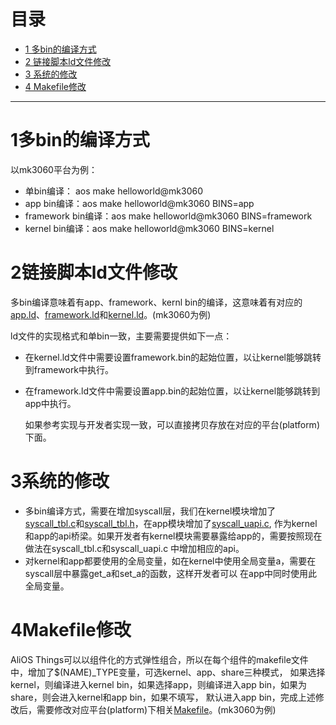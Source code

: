# 目录
  * [1 多bin的编译方式](#1多bin的编译方式)
  * [2 链接脚本ld文件修改](#2链接脚本ld文件修改)
  * [3 系统的修改](#3系统的修改)
  * [4 Makefile修改](#4Makefile修改)
------
# 1多bin的编译方式  
以mk3060平台为例：
 * 单bin编译： aos make helloworld@mk3060
 * app bin编译：aos make helloworld@mk3060 BINS=app
 * framework bin编译：aos make helloworld@mk3060 BINS=framework
 * kernel bin编译：aos make helloworld@mk3060 BINS=kernel

# 2链接脚本ld文件修改  
多bin编译意味着有app、framework、kernl bin的编译，这意味着有对应的[app.ld](https://github.com/alibaba/AliOS-Things/blob/master/platform/mcu/moc108/linkinfo/mx108_app.ld.S)、[framework.ld](https://github.com/alibaba/AliOS-Things/blob/master/platform/mcu/moc108/linkinfo/mx108_framework.ld.S)和[kernel.ld](https://github.com/alibaba/AliOS-Things/blob/master/platform/mcu/moc108/linkinfo/mx108_kernel.ld.S)。(mk3060为例)
  
ld文件的实现格式和单bin一致，主要需要提供如下一点：
* 在kernel.ld文件中需要设置framework.bin的起始位置，以让kernel能够跳转到framework中执行。
* 在framework.ld文件中需要设置app.bin的起始位置，以让kernel能够跳转到app中执行。

  如果参考实现与开发者实现一致，可以直接拷贝存放在对应的平台(platform)下面。

# 3系统的修改
* 多bin编译方式，需要在增加syscall层，我们在kernel模块增加了[syscall_tbl.c](https://github.com/alibaba/AliOS-Things/blob/master/kernel/syscall/syscall_tbl.c)和[syscall_tbl.h](https://github.com/alibaba/AliOS-Things/blob/master/kernel/syscall/syscall_tbl.h)，在app模块增加了[syscall_uapi.c](https://github.com/alibaba/AliOS-Things/blob/master/framework/usyscall/syscall_uapi.c),
作为kernel和app的api桥梁。如果开发者有kernel模块需要暴露给app的，需要按照现在做法在syscall_tbl.c和syscall_uapi.c
中增加相应的api。
* 对kernel和app都要使用的全局变量，如在kernel中使用全局变量a，需要在syscall层中暴露get_a和set_a的函数，这样开发者可以
在app中同时使用此全局变量。

# 4Makefile修改
AliOS Things可以以组件化的方式弹性组合，所以在每个组件的makefile文件中，增加了$(NAME)_TYPE变量，可选kernel、app、share三种模式，
如果选择kernel，则编译进入kernel bin，如果选择app，则编译进入app bin，如果为share，则会进入kernel和app bin，如果不填写，
默认进入app bin，完成上述修改后，需要修改对应平台(platform)下相关[Makefile](https://github.com/alibaba/AliOS-Things/blob/master/platform/mcu/beken/beken.mk)。(mk3060为例)